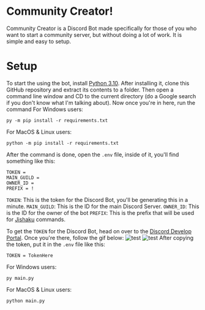 # Community Creator!

Community Creator is a Discord Bot made specifically for those of you who want to start a community server, but without doing a lot of work. It is simple and easy to setup. 

# Setup

To start the using the bot, install [Python 3.10](https://python.org/downloads/). After installing it, clone this GitHub repository and extract its contents to a folder. Then open a command line window and CD to the current directory (do a Google search if you don't know what I'm talking about). Now once you're in here, run the command
For Windows users:
```
py -m pip install -r requirements.txt
```
For MacOS & Linux users:
```
python -m pip install -r requirements.txt
```
After the command is done, open the `.env` file, inside of it, you'll find something like this:
```
TOKEN = 
MAIN_GUILD = 
OWNER_ID = 
PREFIX = !
```

`TOKEN`: This is the token for the Discord Bot, you'll be generating this in a minute.
`MAIN_GUILD`: This is the ID for the main Discord Server.
`OWNER_ID`: This is the ID for the owner of the bot
`PREFIX`: This is the prefix that will be used for [Jishaku](https://github.com/Gorialis/jishaku/) commands.

To get the `TOKEN` for the Discord Bot, head on over to the [Discord Develop Portal](https://discord.com/developers/applications). Once you're there, follow the gif below:
<img alt="test" src="http://i.imgur.com/sduWAks.gif">
![test](http://i.imgur.com/sduWAks.gif)
After copying the token, put it in the `.env` file like this:
```
TOKEN = TokenHere
```

For Windows users:
```
py main.py
```
For MacOS & Linux users:
```
python main.py
```
